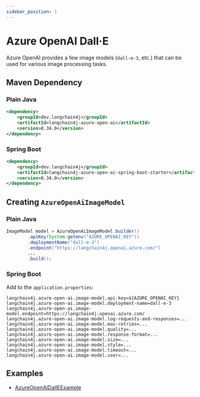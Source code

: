 ```yaml
---
sidebar_position: 1
---
```


# Azure OpenAI Dall·E

Azure OpenAI provides a few image models (`dall-e-3`, etc.)
that can be used for various image processing tasks.


## Maven Dependency

### Plain Java
```xml
<dependency>
    <groupId>dev.langchain4j</groupId>
    <artifactId>langchain4j-azure-open-ai</artifactId>
    <version>0.34.0</version>
</dependency>
```

### Spring Boot
```xml
<dependency>
    <groupId>dev.langchain4j</groupId>
    <artifactId>langchain4j-azure-open-ai-spring-boot-starter</artifactId>
    <version>0.34.0</version>
</dependency>
```


## Creating `AzureOpenAiImageModel`

### Plain Java
```java
ImageModel model = AzureOpenAiImageModel.builder()
        .apiKey(System.getenv("AZURE_OPENAI_KEY"))
        .deploymentName("dall-e-3")
        .endpoint("https://langchain4j.openai.azure.com/")
        ...
        .build();
```

### Spring Boot
Add to the `application.properties`:
```properties
langchain4j.azure-open-ai.image-model.api-key=${AZURE_OPENAI_KEY}
langchain4j.azure-open-ai.image-model.deployment-name=dall-e-3
langchain4j.azure-open-ai.image-model.endpoint=https://langchain4j.openai.azure.com/
langchain4j.azure-open-ai.image-model.log-requests-and-responses=...
langchain4j.azure-open-ai.image-model.max-retries=...
langchain4j.azure-open-ai.image-model.quality=...
langchain4j.azure-open-ai.image-model.response-format=...
langchain4j.azure-open-ai.image-model.size=...
langchain4j.azure-open-ai.image-model.style=...
langchain4j.azure-open-ai.image-model.timeout=...
langchain4j.azure-open-ai.image-model.user=...
```


## Examples

- [AzureOpenAIDallEExample](https://github.com/langchain4j/langchain4j-examples/blob/main/azure-open-ai-examples/src/main/java/AzureOpenAIDallEExample.java)
